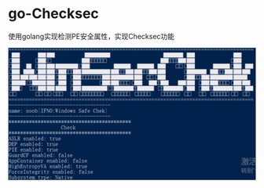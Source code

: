 # go-Checksec
使用golang实现检测PE安全属性，实现Checksec功能

![image](https://github.com/noob-Engle/go-Checksec/blob/main/INFO.png)
